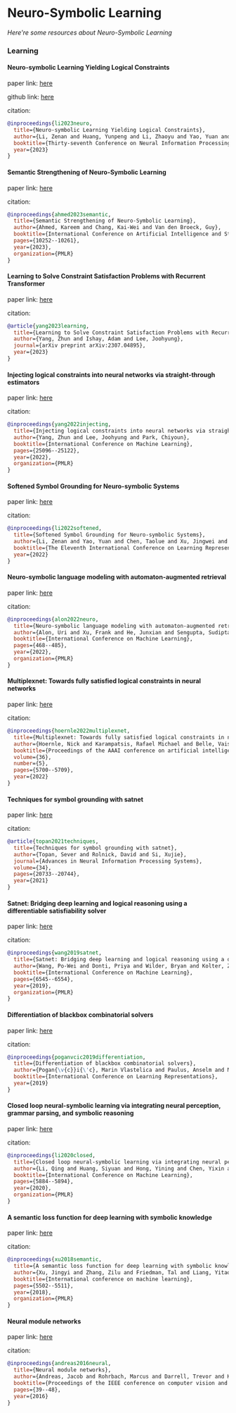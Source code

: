 # Neuro-Symbolic Learning
*Here're some resources about Neuro-Symbolic Learning*


### Learning

#### Neuro-symbolic Learning Yielding Logical Constraints

paper link: [here](https://openreview.net/pdf?id=2ioRi2uwLR)

github link: [here](https://github.com/lizn-zn/Nesy-Programming)

citation: 
```bibtex
@inproceedings{li2023neuro,
  title={Neuro-symbolic Learning Yielding Logical Constraints},
  author={Li, Zenan and Huang, Yunpeng and Li, Zhaoyu and Yao, Yuan and Xu, Jingwei and Chen, Taolue and Ma, Xiaoxing and Lu, Jian},
  booktitle={Thirty-seventh Conference on Neural Information Processing Systems},
  year={2023}
}
```


#### Semantic Strengthening of Neuro-Symbolic Learning

paper link: [here](https://proceedings.mlr.press/v206/ahmed23a/ahmed23a.pdf)

citation: 
```bibtex
@inproceedings{ahmed2023semantic,
  title={Semantic Strengthening of Neuro-Symbolic Learning},
  author={Ahmed, Kareem and Chang, Kai-Wei and Van den Broeck, Guy},
  booktitle={International Conference on Artificial Intelligence and Statistics},
  pages={10252--10261},
  year={2023},
  organization={PMLR}
}
```
    


#### Learning to Solve Constraint Satisfaction Problems with Recurrent Transformer

paper link: [here](https://arxiv.org/pdf/2307.04895)

citation: 
```bibtex
@article{yang2023learning,
  title={Learning to Solve Constraint Satisfaction Problems with Recurrent Transformer},
  author={Yang, Zhun and Ishay, Adam and Lee, Joohyung},
  journal={arXiv preprint arXiv:2307.04895},
  year={2023}
}
```

#### Injecting logical constraints into neural networks via straight-through estimators

paper link: [here](https://proceedings.mlr.press/v162/yang22h/yang22h.pdf)

citation: 
```bibtex
@inproceedings{yang2022injecting,
  title={Injecting logical constraints into neural networks via straight-through estimators},
  author={Yang, Zhun and Lee, Joohyung and Park, Chiyoun},
  booktitle={International Conference on Machine Learning},
  pages={25096--25122},
  year={2022},
  organization={PMLR}
}
```


#### Softened Symbol Grounding for Neuro-symbolic Systems

paper link: [here](https://openreview.net/pdf?id=HTJE5Krui0g)

citation: 
```bibtex
@inproceedings{li2022softened,
  title={Softened Symbol Grounding for Neuro-symbolic Systems},
  author={Li, Zenan and Yao, Yuan and Chen, Taolue and Xu, Jingwei and Cao, Chun and Ma, Xiaoxing and Jian, L and others},
  booktitle={The Eleventh International Conference on Learning Representations},
  year={2022}
}
```

#### Neuro-symbolic language modeling with automaton-augmented retrieval

paper link: [here](https://proceedings.mlr.press/v162/alon22a/alon22a.pdf)

citation: 
```bibtex
@inproceedings{alon2022neuro,
  title={Neuro-symbolic language modeling with automaton-augmented retrieval},
  author={Alon, Uri and Xu, Frank and He, Junxian and Sengupta, Sudipta and Roth, Dan and Neubig, Graham},
  booktitle={International Conference on Machine Learning},
  pages={468--485},
  year={2022},
  organization={PMLR}
}
```
    

#### Multiplexnet: Towards fully satisfied logical constraints in neural networks

paper link: [here](https://ojs.aaai.org/index.php/AAAI/article/view/20512/20271)

citation: 
```bibtex
@inproceedings{hoernle2022multiplexnet,
  title={Multiplexnet: Towards fully satisfied logical constraints in neural networks},
  author={Hoernle, Nick and Karampatsis, Rafael Michael and Belle, Vaishak and Gal, Kobi},
  booktitle={Proceedings of the AAAI conference on artificial intelligence},
  volume={36},
  number={5},
  pages={5700--5709},
  year={2022}
}
```
    
#### Techniques for symbol grounding with satnet

paper link: [here](https://proceedings.neurips.cc/paper_files/paper/2021/file/ad7ed5d47b9baceb12045a929e7e2f66-Paper.pdf)

citation: 
```bibtex
@article{topan2021techniques,
  title={Techniques for symbol grounding with satnet},
  author={Topan, Sever and Rolnick, David and Si, Xujie},
  journal={Advances in Neural Information Processing Systems},
  volume={34},
  pages={20733--20744},
  year={2021}
}
```
    

#### Satnet: Bridging deep learning and logical reasoning using a differentiable satisfiability solver

paper link: [here](http://proceedings.mlr.press/v97/wang19e/wang19e.pdf)

citation: 
```bibtex
@inproceedings{wang2019satnet,
  title={Satnet: Bridging deep learning and logical reasoning using a differentiable satisfiability solver},
  author={Wang, Po-Wei and Donti, Priya and Wilder, Bryan and Kolter, Zico},
  booktitle={International Conference on Machine Learning},
  pages={6545--6554},
  year={2019},
  organization={PMLR}
}
```
    
#### Differentiation of blackbox combinatorial solvers

paper link: [here](https://openreview.net/pdf?id=BkevoJSYPB)

citation: 
```bibtex
@inproceedings{poganvcic2019differentiation,
  title={Differentiation of blackbox combinatorial solvers},
  author={Pogan{\v{c}}i{\'c}, Marin Vlastelica and Paulus, Anselm and Musil, Vit and Martius, Georg and Rolinek, Michal},
  booktitle={International Conference on Learning Representations},
  year={2019}
}
```
    
    

#### Closed loop neural-symbolic learning via integrating neural perception, grammar parsing, and symbolic reasoning

paper link: [here](http://proceedings.mlr.press/v119/li20f/li20f.pdf)

citation: 
```bibtex
@inproceedings{li2020closed,
  title={Closed loop neural-symbolic learning via integrating neural perception, grammar parsing, and symbolic reasoning},
  author={Li, Qing and Huang, Siyuan and Hong, Yining and Chen, Yixin and Wu, Ying Nian and Zhu, Song-Chun},
  booktitle={International Conference on Machine Learning},
  pages={5884--5894},
  year={2020},
  organization={PMLR}
}
```
    


#### A semantic loss function for deep learning with symbolic knowledge

paper link: [here](http://proceedings.mlr.press/v80/xu18h/xu18h.pdf)

citation: 
```bibtex
@inproceedings{xu2018semantic,
  title={A semantic loss function for deep learning with symbolic knowledge},
  author={Xu, Jingyi and Zhang, Zilu and Friedman, Tal and Liang, Yitao and Broeck, Guy},
  booktitle={International conference on machine learning},
  pages={5502--5511},
  year={2018},
  organization={PMLR}
}
```


#### Neural module networks

paper link: [here](http://openaccess.thecvf.com/content_cvpr_2016/papers/Andreas_Neural_Module_Networks_CVPR_2016_paper.pdf)

citation: 
```bibtex
@inproceedings{andreas2016neural,
  title={Neural module networks},
  author={Andreas, Jacob and Rohrbach, Marcus and Darrell, Trevor and Klein, Dan},
  booktitle={Proceedings of the IEEE conference on computer vision and pattern recognition},
  pages={39--48},
  year={2016}
}
```

